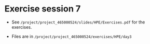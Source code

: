 # Exercise session 7

-   See `/project/project_465000524/slides/HPE/Exercises.pdf` for the exercises.

-   Files are in 
    `/project/project_465000524/exercises/HPE/day3`

